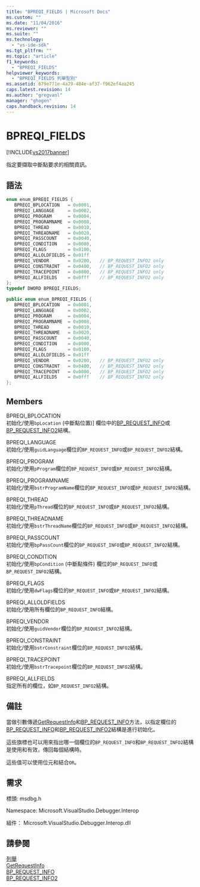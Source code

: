 ```yaml
---
title: "BPREQI_FIELDS | Microsoft Docs"
ms.custom: ""
ms.date: "11/04/2016"
ms.reviewer: ""
ms.suite: ""
ms.technology: 
  - "vs-ide-sdk"
ms.tgt_pltfrm: ""
ms.topic: "article"
f1_keywords: 
  - "BPREQI_FIELDS"
helpviewer_keywords: 
  - "BPREQI_FIELDS 列舉型別"
ms.assetid: 679e771e-4a79-484e-af37-f962ef4aa245
caps.latest.revision: 14
ms.author: "gregvanl"
manager: "ghogen"
caps.handback.revision: 14
---
```

# BPREQI_FIELDS
[!INCLUDE[vs2017banner](../../../code-quality/includes/vs2017banner.md)]

指定要擷取中斷點要求的相關資訊。  
  
## 語法  
  
```cpp  
enum enum_BPREQI_FIELDS {   
   BPREQI_BPLOCATION   = 0x0001,  
   BPREQI_LANGUAGE     = 0x0002,  
   BPREQI_PROGRAM      = 0x0004,  
   BPREQI_PROGRAMNAME  = 0x0008,  
   BPREQI_THREAD       = 0x0010,  
   BPREQI_THREADNAME   = 0x0020,  
   BPREQI_PASSCOUNT    = 0x0040,  
   BPREQI_CONDITION    = 0x0080,  
   BPREQI_FLAGS        = 0x0100,  
   BPREQI_ALLOLDFIELDS = 0x01ff  
   BPREQI_VENDOR       = 0x0200,   // BP_REQUEST_INFO2 only  
   BPREQI_CONSTRAINT   = 0x0400,   // BP_REQUEST_INFO2 only  
   BPREQI_TRACEPOINT   = 0x0800,   // BP_REQUEST_INFO2 only  
   BPREQI_ALLFIELDS    = 0x0fff    // BP_REQUEST_INFO2 only  
};  
typedef DWORD BPREQI_FIELDS;  
```  
  
```c#  
public enum enum_BPREQI_FIELDS {   
   BPREQI_BPLOCATION   = 0x0001,  
   BPREQI_LANGUAGE     = 0x0002,  
   BPREQI_PROGRAM      = 0x0004,  
   BPREQI_PROGRAMNAME  = 0x0008,  
   BPREQI_THREAD       = 0x0010,  
   BPREQI_THREADNAME   = 0x0020,  
   BPREQI_PASSCOUNT    = 0x0040,  
   BPREQI_CONDITION    = 0x0080,  
   BPREQI_FLAGS        = 0x0100,  
   BPREQI_ALLOLDFIELDS = 0x01ff  
   BPREQI_VENDOR       = 0x0200,   // BP_REQUEST_INFO2 only  
   BPREQI_CONSTRAINT   = 0x0400,   // BP_REQUEST_INFO2 only  
   BPREQI_TRACEPOINT   = 0x0800,   // BP_REQUEST_INFO2 only  
   BPREQI_ALLFIELDS    = 0x0fff    // BP_REQUEST_INFO2 only  
};  
```  
  
## Members  
 BPREQI\_BPLOCATION  
 初始化\/使用`bpLocation` \(中斷點位置\)\] 欄位中的[BP\_REQUEST\_INFO](../../../extensibility/debugger/reference/bp-request-info.md)或[BP\_REQUEST\_INFO2](../../../extensibility/debugger/reference/bp-request-info2.md)結構。  
  
 BPREQI\_LANGUAGE  
 初始化\/使用`guidLanguage`欄位的`BP_REQUEST_INFO`或`BP_REQUEST_INFO2`結構。  
  
 BPREQI\_PROGRAM  
 初始化\/使用`pProgram`欄位的`BP_REQUEST_INFO`或`BP_REQUEST_INFO2`結構。  
  
 BPREQI\_PROGRAMNAME  
 初始化\/使用`bstrProgramName`欄位的`BP_REQUEST_INFO`或`BP_REQUEST_INFO2`結構。  
  
 BPREQI\_THREAD  
 初始化\/使用`pThread`欄位的`BP_REQUEST_INFO`或`BP_REQUEST_INFO2`結構。  
  
 BPREQI\_THREADNAME  
 初始化\/使用`bstrThreadName`欄位的`BP_REQUEST_INFO`或`BP_REQUEST_INFO2`結構。  
  
 BPREQI\_PASSCOUNT  
 初始化\/使用`bpPassCount`欄位的`BP_REQUEST_INFO`或`BP_REQUEST_INFO2`結構。  
  
 BPREQI\_CONDITION  
 初始化\/使用`bpCondition` \(中斷點條件\) 欄位的`BP_REQUEST_INFO`或`BP_REQUEST_INFO2`結構。  
  
 BPREQI\_FLAGS  
 初始化\/使用`dwFlags`欄位的`BP_REQUEST_INFO`或`BP_REQUEST_INFO2`結構。  
  
 BPREQI\_ALLOLDFIELDS  
 初始化\/使用所有欄位的`BP_REQUEST_INFO`結構。  
  
 BPREQI\_VENDOR  
 初始化\/使用`guidVendor`欄位的`BP_REQUEST_INFO2`結構。  
  
 BPREQI\_CONSTRAINT  
 初始化\/使用`bstrConstraint`欄位的`BP_REQUEST_INFO2`結構。  
  
 BPREQI\_TRACEPOINT  
 初始化\/使用`bstrTracepoint`欄位的`BP_REQUEST_INFO2`結構。  
  
 BPREQI\_ALLFIELDS  
 指定所有的欄位，如`BP_REQUEST_INFO2`結構。  
  
## 備註  
 當做引數傳遞[GetRequestInfo](../../../extensibility/debugger/reference/idebugbreakpointrequest2-getrequestinfo.md)和[BP\_REQUEST\_INFO](../../../extensibility/debugger/reference/bp-request-info.md)方法，以指定欄位的[BP\_REQUEST\_INFO](../../../extensibility/debugger/reference/bp-request-info.md)和[BP\_REQUEST\_INFO2](../../../extensibility/debugger/reference/bp-request-info2.md)結構是進行初始化。  
  
 這些旗標也可以用來指出哪一個欄位的`BP_REQUEST_INFO`和`BP_REQUEST_INFO2`結構是使用和有效，傳回每個結構時。  
  
 這些值可以使用位元和結合`OR`。  
  
## 需求  
 標頭: msdbg.h  
  
 Namespace: Microsoft.VisualStudio.Debugger.Interop  
  
 組件： Microsoft.VisualStudio.Debugger.Interop.dll  
  
## 請參閱  
 [列舉](../../../extensibility/debugger/reference/enumerations-visual-studio-debugging.md)   
 [GetRequestInfo](../../../extensibility/debugger/reference/idebugbreakpointrequest2-getrequestinfo.md)   
 [BP\_REQUEST\_INFO](../../../extensibility/debugger/reference/bp-request-info.md)   
 [BP\_REQUEST\_INFO2](../../../extensibility/debugger/reference/bp-request-info2.md)